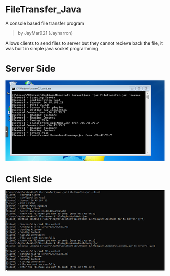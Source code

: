 # FileTransfer_Java
A console based file transfer program
> by JayMar921 (Jayharron)

Allows clients to send files to server but they cannot recieve back the file, it was built in simple java socket programming

# Server Side
![Figure-1](serverside.png)
# Client Side
![Figure-2](clientside.png)
